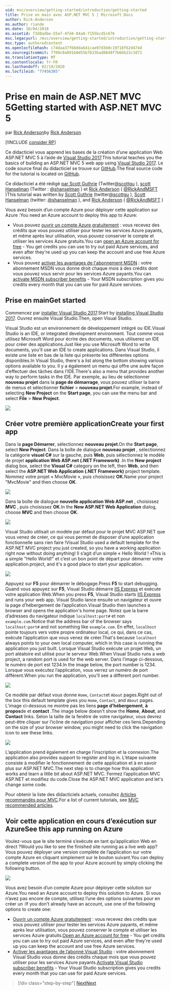 ```yaml
---
uid: mvc/overview/getting-started/introduction/getting-started
title: Prise en main avec ASP.NET MVC 5 | Microsoft Docs
author: Rick-Anderson
ms.author: riande
ms.date: 10/04/2018
ms.assetid: f3d8adbe-55e7-4fd4-84a8-7155bc45c676
msc.legacyurl: /mvc/overview/getting-started/introduction/getting-started
msc.type: authoredcontent
ms.openlocfilehash: c74daa37f68dda641cae97d3b0c19718f62d474d
ms.sourcegitcommit: 7709c0a091b8d55b7b33bad8849f7b66b23c3d72
ms.translationtype: MT
ms.contentlocale: fr-FR
ms.lasthandoff: 02/19/2020
ms.locfileid: "77456385"
---
```

# <a name="getting-started-with-aspnet-mvc-5"></a><span data-ttu-id="da053-102">Prise en main de ASP.NET MVC 5</span><span class="sxs-lookup"><span data-stu-id="da053-102">Getting started with ASP.NET MVC 5</span></span>

<span data-ttu-id="da053-103">par [Rick Anderson](https://twitter.com/RickAndMSFT)</span><span class="sxs-lookup"><span data-stu-id="da053-103">by [Rick Anderson](https://twitter.com/RickAndMSFT)</span></span>

[!INCLUDE [consider RP](../../../../includes/razor.md)]

<span data-ttu-id="da053-104">Ce didacticiel vous apprend les bases de la création d’une application Web ASP.NET MVC 5 à l’aide de [Visual Studio 2017](https://visualstudio.microsoft.com/downloads/?utm_medium=microsoft&utm_source=docs.microsoft.com&utm_campaign=button+cta&utm_content=download+vs2017).</span><span class="sxs-lookup"><span data-stu-id="da053-104">This tutorial teaches you the basics of building an ASP.NET MVC 5 web app using [Visual Studio 2017](https://visualstudio.microsoft.com/downloads/?utm_medium=microsoft&utm_source=docs.microsoft.com&utm_campaign=button+cta&utm_content=download+vs2017).</span></span> <span data-ttu-id="da053-105">Le code source final du didacticiel se trouve sur [GitHub](https://github.com/aspnet/AspNetDocs/tree/master/aspnet/mvc/overview/getting-started/introduction/sample/MvcMovie/MvcMovie).</span><span class="sxs-lookup"><span data-stu-id="da053-105">The final source code for the tutorial is located on [GitHub](https://github.com/aspnet/AspNetDocs/tree/master/aspnet/mvc/overview/getting-started/introduction/sample/MvcMovie/MvcMovie).</span></span>

<span data-ttu-id="da053-106">Ce didacticiel a été rédigé [par Scott Guthrie](https://weblogs.asp.net/scottgu/) (Twitter[@scottgu](https://twitter.com/scottgu) ), [scott Hanselman](http://www.hanselman.com/blog/) (Twitter : [@shanselman](https://twitter.com/shanselman) ) et [Rick Anderson](https://twitter.com/RickAndMSFT) ( [@RickAndMSFT](https://twitter.com/#!/RickAndMSFT) )</span><span class="sxs-lookup"><span data-stu-id="da053-106">This tutorial was written by [Scott Guthrie](https://weblogs.asp.net/scottgu/) (twitter[@scottgu](https://twitter.com/scottgu) ), [Scott Hanselman](http://www.hanselman.com/blog/) (twitter: [@shanselman](https://twitter.com/shanselman) ), and [Rick Anderson](https://twitter.com/RickAndMSFT) ( [@RickAndMSFT](https://twitter.com/#!/RickAndMSFT) )</span></span>

<span data-ttu-id="da053-107">Vous avez besoin d’un compte Azure pour déployer cette application sur Azure :</span><span class="sxs-lookup"><span data-stu-id="da053-107">You need an Azure account to deploy this app to Azure:</span></span>

- <span data-ttu-id="da053-108">Vous pouvez [ouvrir un compte Azure gratuitement](https://azure.microsoft.com/pricing/free-trial/?WT.mc_id=A443DD604) : vous recevez des crédits que vous pouvez utiliser pour tester les services Azure payants, et même après leur utilisation, vous pouvez conserver le compte et utiliser les services Azure gratuits.</span><span class="sxs-lookup"><span data-stu-id="da053-108">You can [open an Azure account for free](https://azure.microsoft.com/pricing/free-trial/?WT.mc_id=A443DD604) - You get credits you can use to try out paid Azure services, and even after they're used up you can keep the account and use free Azure services.</span></span>
- <span data-ttu-id="da053-109">Vous pouvez [activer les avantages de l'abonnement MSDN](https://azure.microsoft.com/pricing/member-offers/msdn-benefits-details/?WT.mc_id=A443DD604) : votre abonnement MSDN vous donne droit chaque mois à des crédits dont vous pouvez vous servir pour les services Azure payants.</span><span class="sxs-lookup"><span data-stu-id="da053-109">You can [activate MSDN subscriber benefits](https://azure.microsoft.com/pricing/member-offers/msdn-benefits-details/?WT.mc_id=A443DD604) - Your MSDN subscription gives you credits every month that you can use for paid Azure services.</span></span>

## <a name="get-started"></a><span data-ttu-id="da053-110">Prise en main</span><span class="sxs-lookup"><span data-stu-id="da053-110">Get started</span></span>

<span data-ttu-id="da053-111">Commencez par [installer Visual Studio 2017](https://visualstudio.microsoft.com/downloads/?utm_medium=microsoft&utm_source=docs.microsoft.com&utm_campaign=button+cta&utm_content=download+vs2017).</span><span class="sxs-lookup"><span data-stu-id="da053-111">Start by [installing Visual Studio 2017](https://visualstudio.microsoft.com/downloads/?utm_medium=microsoft&utm_source=docs.microsoft.com&utm_campaign=button+cta&utm_content=download+vs2017).</span></span> <span data-ttu-id="da053-112">Ouvrez ensuite Visual Studio.</span><span class="sxs-lookup"><span data-stu-id="da053-112">Then, open Visual Studio.</span></span>

<span data-ttu-id="da053-113">Visual Studio est un environnement de développement intégré ou IDE.</span><span class="sxs-lookup"><span data-stu-id="da053-113">Visual Studio is an IDE, or integrated development environment.</span></span> <span data-ttu-id="da053-114">Tout comme vous utilisez Microsoft Word pour écrire des documents, vous utiliserez un IDE pour créer des applications.</span><span class="sxs-lookup"><span data-stu-id="da053-114">Just like you use Microsoft Word to write documents, you'll use an IDE to create applications.</span></span> <span data-ttu-id="da053-115">Dans Visual Studio, il existe une liste en bas de la liste qui présente les différentes options disponibles.</span><span class="sxs-lookup"><span data-stu-id="da053-115">In Visual Studio, there's a list along the bottom showing various options available to you.</span></span> <span data-ttu-id="da053-116">Il y a également un menu qui offre une autre façon d’effectuer des tâches dans l’IDE.</span><span class="sxs-lookup"><span data-stu-id="da053-116">There's also a menu that provides another way to perform tasks in the IDE.</span></span> <span data-ttu-id="da053-117">Par exemple, au lieu de sélectionner **nouveau projet** dans la **page de démarrage**, vous pouvez utiliser la barre de menus et sélectionner **fichier** > **nouveau projet**.</span><span class="sxs-lookup"><span data-stu-id="da053-117">For example, instead of selecting **New Project** on the **Start page**, you can use the menu bar and select **File** > **New Project**.</span></span>

![](getting-started/_static/image1.png)

## <a name="create-your-first-app"></a><span data-ttu-id="da053-118">Créer votre première application</span><span class="sxs-lookup"><span data-stu-id="da053-118">Create your first app</span></span>

<span data-ttu-id="da053-119">Dans la **page Démarrer**, sélectionnez **nouveau projet**.</span><span class="sxs-lookup"><span data-stu-id="da053-119">On the **Start page**, select **New Project**.</span></span> <span data-ttu-id="da053-120">Dans la boîte de dialogue **nouveau projet** , sélectionnez la catégorie **visuel C#**  sur la gauche, puis **Web**, puis sélectionnez le modèle de projet **application Web ASP.net (.NET Framework)** .</span><span class="sxs-lookup"><span data-stu-id="da053-120">In the **New project** dialog box, select the **Visual C#** category on the left, then **Web**, and then select the **ASP.NET Web Application (.NET Framework)** project template.</span></span> <span data-ttu-id="da053-121">Nommez votre projet « MvcMovie », puis choisissez **OK**.</span><span class="sxs-lookup"><span data-stu-id="da053-121">Name your project "MvcMovie" and then choose **OK**.</span></span>

![](getting-started/_static/image2.png)

<span data-ttu-id="da053-122">Dans la boîte de dialogue **nouvelle application Web ASP.net** , choisissez **MVC** , puis choisissez **OK**.</span><span class="sxs-lookup"><span data-stu-id="da053-122">In the **New ASP.NET Web Application** dialog, choose **MVC** and then choose **OK**.</span></span>

![](getting-started/_static/image3.png)

<span data-ttu-id="da053-123">Visual Studio utilisait un modèle par défaut pour le projet MVC ASP.NET que vous venez de créer, ce qui vous permet de disposer d’une application fonctionnelle sans rien faire !</span><span class="sxs-lookup"><span data-stu-id="da053-123">Visual Studio used a default template for the ASP.NET MVC project you just created, so you have a working application right now without doing anything!</span></span> <span data-ttu-id="da053-124">Il s’agit d’un simple « Hello World ! »</span><span class="sxs-lookup"><span data-stu-id="da053-124">This is a simple "Hello World!"</span></span> <span data-ttu-id="da053-125">et c’est un bon point de départ pour démarrer votre application.</span><span class="sxs-lookup"><span data-stu-id="da053-125">project, and it's a good place to start your application.</span></span>

![](getting-started/_static/image4.png)

<span data-ttu-id="da053-126">Appuyez sur **F5** pour démarrer le débogage.</span><span class="sxs-lookup"><span data-stu-id="da053-126">Press **F5** to start debugging.</span></span> <span data-ttu-id="da053-127">Quand vous appuyez sur **F5**, Visual Studio démarre [IIS Express](/iis/extensions/introduction-to-iis-express/iis-express-overview) et exécute votre application Web.</span><span class="sxs-lookup"><span data-stu-id="da053-127">When you press **F5**, Visual Studio starts [IIS Express](/iis/extensions/introduction-to-iis-express/iis-express-overview) and runs your web app.</span></span> <span data-ttu-id="da053-128">Visual Studio lance ensuite un navigateur et ouvre la page d’hébergement de l’application.</span><span class="sxs-lookup"><span data-stu-id="da053-128">Visual Studio then launches a browser and opens the application's home page.</span></span> <span data-ttu-id="da053-129">Notez que la barre d’adresses du navigateur indique `localhost:port#` et non `example.com`.</span><span class="sxs-lookup"><span data-stu-id="da053-129">Notice that the address bar of the browser says `localhost:port#` and not something like `example.com`.</span></span> <span data-ttu-id="da053-130">En effet, `localhost` pointe toujours vers votre propre ordinateur local, ce qui, dans ce cas, exécute l’application que vous venez de créer.</span><span class="sxs-lookup"><span data-stu-id="da053-130">That's because `localhost` always points to your own local computer, which in this case is running the application you just built.</span></span> <span data-ttu-id="da053-131">Lorsque Visual Studio exécute un projet Web, un port aléatoire est utilisé pour le serveur Web.</span><span class="sxs-lookup"><span data-stu-id="da053-131">When Visual Studio runs a web project, a random port is used for the web server.</span></span> <span data-ttu-id="da053-132">Dans l’image ci-dessous, le numéro de port est 1234.</span><span class="sxs-lookup"><span data-stu-id="da053-132">In the image below, the port number is 1234.</span></span> <span data-ttu-id="da053-133">Lorsque vous exécutez l’application, vous verrez un numéro de port différent.</span><span class="sxs-lookup"><span data-stu-id="da053-133">When you run the application, you'll see a different port number.</span></span>

![](getting-started/_static/image5.png)

<span data-ttu-id="da053-134">Ce modèle par défaut vous donne `Home`, `Contact`et `About` pages.</span><span class="sxs-lookup"><span data-stu-id="da053-134">Right out of the box this default template gives you `Home`, `Contact`, and `About` pages.</span></span> <span data-ttu-id="da053-135">L’image ci-dessous ne montre pas les liens **page d’hébergement**, **à propos**de et **contact** .</span><span class="sxs-lookup"><span data-stu-id="da053-135">The image below doesn't show the **Home**, **About**, and **Contact** links.</span></span> <span data-ttu-id="da053-136">Selon la taille de la fenêtre de votre navigateur, vous devrez peut-être cliquer sur l’icône de navigation pour afficher ces liens.</span><span class="sxs-lookup"><span data-stu-id="da053-136">Depending on the size of your browser window, you might need to click the navigation icon to see these links.</span></span>

![](getting-started/_static/image6.png)

<span data-ttu-id="da053-137">L’application prend également en charge l’inscription et la connexion.</span><span class="sxs-lookup"><span data-stu-id="da053-137">The application also provides support to register and log in.</span></span> <span data-ttu-id="da053-138">L’étape suivante consiste à modifier le fonctionnement de cette application et à en savoir plus sur ASP.NET MVC.</span><span class="sxs-lookup"><span data-stu-id="da053-138">The next step is to change how this application works and learn a little bit about ASP.NET MVC.</span></span> <span data-ttu-id="da053-139">Fermez l’application MVC ASP.NET et modifiez du code.</span><span class="sxs-lookup"><span data-stu-id="da053-139">Close the ASP.NET MVC application and let's change some code.</span></span>

<span data-ttu-id="da053-140">Pour obtenir la liste des didacticiels actuels, consultez [Articles recommandés pour MVC](../mvc-learning-sequence.md).</span><span class="sxs-lookup"><span data-stu-id="da053-140">For a list of current tutorials, see [MVC recommended articles](../mvc-learning-sequence.md).</span></span>

## <a name="see-this-app-running-on-azure"></a><span data-ttu-id="da053-141">Voir cette application en cours d’exécution sur Azure</span><span class="sxs-lookup"><span data-stu-id="da053-141">See this app running on Azure</span></span>

<span data-ttu-id="da053-142">Voulez-vous que le site terminé s’exécute en tant qu’application Web en direct ?</span><span class="sxs-lookup"><span data-stu-id="da053-142">Would you like to see the finished site running as a live web app?</span></span> <span data-ttu-id="da053-143">Vous pouvez déployer une version complète de l’application sur votre compte Azure en cliquant simplement sur le bouton suivant.</span><span class="sxs-lookup"><span data-stu-id="da053-143">You can deploy a complete version of the app to your Azure account by simply clicking the following button.</span></span>

[![](https://azuredeploy.net/deploybutton.png)](https://azuredeploy.net/?repository=https://github.com/aspnet/AspNetDocs/tree/master/aspnet/mvc/overview/getting-started/introduction/sample/MvcMovie&amp;WT.mc_id=deploy_azure_aspnet)

<span data-ttu-id="da053-144">Vous avez besoin d’un compte Azure pour déployer cette solution sur Azure.</span><span class="sxs-lookup"><span data-stu-id="da053-144">You need an Azure account to deploy this solution to Azure.</span></span> <span data-ttu-id="da053-145">Si vous n’avez pas encore de compte, utilisez l’une des options suivantes pour en créer un :</span><span class="sxs-lookup"><span data-stu-id="da053-145">If you don't already have an account, use one of the following options to create one:</span></span>

- <span data-ttu-id="da053-146">[Ouvrir un compte Azure gratuitement](https://azure.microsoft.com/pricing/free-trial/?WT.mc_id=A443DD604) : vous recevez des crédits que vous pouvez utiliser pour tester les services Azure payants, et même après leur utilisation, vous pouvez conserver le compte et utiliser les services Azure gratuits.</span><span class="sxs-lookup"><span data-stu-id="da053-146">[Open an Azure account for free](https://azure.microsoft.com/pricing/free-trial/?WT.mc_id=A443DD604) - You get credits you can use to try out paid Azure services, and even after they're used up you can keep the account and use free Azure services.</span></span>
- <span data-ttu-id="da053-147">[Activer les avantages de l’abonné Visual Studio](https://azure.microsoft.com/pricing/member-offers/credit-for-visual-studio-subscribers) : votre abonnement Visual Studio vous donne des crédits chaque mois que vous pouvez utiliser pour les services Azure payants.</span><span class="sxs-lookup"><span data-stu-id="da053-147">[Activate Visual Studio subscriber benefits](https://azure.microsoft.com/pricing/member-offers/credit-for-visual-studio-subscribers) - Your Visual Studio subscription gives you credits every month that you can use for paid Azure services.</span></span>

> [!div class="step-by-step"]
> [<span data-ttu-id="da053-148">Next</span><span class="sxs-lookup"><span data-stu-id="da053-148">Next</span></span>](adding-a-controller.md)

